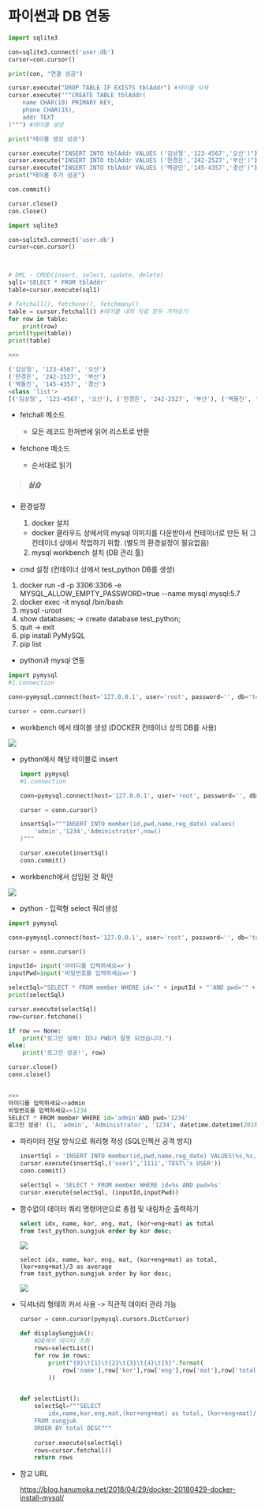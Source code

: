 # 파이썬과 DB 연동

```PYTHON
import sqlite3

con=sqlite3.connect('user.db')
cursor=con.cursor()

print(con, "연결 성공")

cursor.execute("DROP TABLE IF EXISTS tblAddr") #테이블 삭제
cursor.execute("""CREATE TABLE tblAddr(
    name CHAR(10) PRIMARY KEY,
    phone CHAR(15),
    addr TEXT
)""") #테이블 생성

print("테이블 생성 성공")

cursor.execute("INSERT INTO tblAddr VALUES ('김상형','123-4567','오산')")
cursor.execute("INSERT INTO tblAddr VALUES ('한경은','242-2527','부산')")
cursor.execute("INSERT INTO tblAddr VALUES ('백광민','145-4357','경산')")
print("테이블 추가 성공")

con.commit()

cursor.close()
con.close()
```

```PYTHON
import sqlite3

con=sqlite3.connect('user.db')
cursor=con.cursor()



# DML - CRUD(insert, select, update, delete)
sql1='SELECT * FROM tblAddr'
table=cursor.execute(sql1)

# fetchall(), fetchone(), fetchmany()
table = cursor.fetchall() #테이블 내의 자료 모두 가져오기
for row in table:
    print(row)
print(type(table))
print(table)

>>>

('김상형', '123-4567', '오산')
('한경은', '242-2527', '부산')
('백돌진', '145-4357', '경산')
<class 'list'>
[('김상형', '123-4567', '오산'), ('한경은', '242-2527', '부산'), ('백돌진', '145-4357', '경산')]

```

- fetchall 메소드

  - 모든 레코드 한꺼번에 읽어 리스트로 반환

- fetchone 메소드

  - 순서대로 읽기


> ##### 실습



- 환경설정
  1. docker 설치 

  - docker 클라우드 상에서의 mysql 이미지를 다운받아서 컨테이너로 만든 뒤 그 컨테이너 상에서 작업하기 위함. (별도의 환경설정이 필요없음) 

  2. mysql workbench 설치 (DB 관리 툴)


- 
  cmd 설정 (컨테이너 상에서 test_python DB를 생성)


1. docker run -d -p 3306:3306 -e MYSQL_ALLOW_EMPTY_PASSWORD=true --name mysql mysql:5.7
2. docker exec -it mysql /bin/bash
3. mysql -uroot
4. show databases; -> create database test_python;
5. quit -> exit
6. pip install PyMySQL
7. pip list 



- python과 mysql 연동

```python
import pymysql
#1.connection

conn=pymysql.connect(host='127.0.0.1', user='root', password='', db='test_python', charset='utf8')

cursor = conn.cursor()
```



- workbench 에서 테이블 생성 (DOCKER 컨테이너 상의 DB를 사용)

![](C:\Users\baek\Desktop\capture-20180928-144854.png)



- python에서 해당 테이블로 insert

  ```python
  import pymysql
  #1.connection
  
  conn=pymysql.connect(host='127.0.0.1', user='root', password='', db='test_python', charset='utf8')
  
  cursor = conn.cursor()
  
  insertSql="""INSERT INTO member(id,pwd,name,reg_date) values(
      'admin','1234','Administrator',now()
  )"""
  
  cursor.execute(insertSql)
  conn.commit()
  ```


- workbench에서 삽입된 것 확인

![](C:\Users\baek\Desktop\15.png)



- python - 입력형 select 쿼리생성

```python
import pymysql

conn=pymysql.connect(host='127.0.0.1', user='root', password='', db='test_python', charset='utf8')

cursor = conn.cursor()

inputId= input('아이디를 입력하세요=>')
inputPwd=input('비밀번호를 입력하세요=>')

selectSql="SELECT * FROM member WHERE id='" + inputId + "'AND pwd='" + inputPwd + "'"
print(selectSql)

cursor.execute(selectSql)
row=cursor.fetchone()

if row == None:
    print("로그인 실패! ID나 PWD가 잘못 되었습니다.")
else:
    print('로그인 성공!', row)

cursor.close()
conn.close()


>>>
아이디를 입력하세요=>admin
비밀번호를 입력하세요=>1234
SELECT * FROM member WHERE id='admin'AND pwd='1234'
로그인 성공! (1, 'admin', 'Administrator', '1234', datetime.datetime(2018, 9, 28, 5, 36, 1))

```

- 파라미터 전달 방식으로 쿼리형 작성 (SQL인젝션 공격 방지)

  ```python
  insertSql = 'INSERT INTO member(id,pwd,name,reg_date) VALUES(%s,%s,%s,NOW())'
  cursor.execute(insertSql,('user1','1111','TEST\'s USER'))
  conn.commit()
  
  selectSql = 'SELECT * FROM member WHERE id=%s AND pwd=%s'
  cursor.execute(selectSql, (inputId,inputPwd))
  ```

- 함수없이 데이터 쿼리 명령어만으로 총점 및 내림차순 출력하기

  ```sql
  select idx, name, kor, eng, mat, (kor+eng+mat) as total
  from test_python.sungjuk order by kor desc;
  ```

  ![](C:\Users\baek\Desktop\capture-20180928-155334.png)

  ```sqlite
  select idx, name, kor, eng, mat, (kor+eng+mat) as total,
  (kor+eng+mat)/3 as average
  from test_python.sungjuk order by kor desc;
  ```

  ![](C:\Users\baek\Desktop\aver.png)

- 딕셔너리 형태의 커서 사용 -> 직관적 데이터 관리 가능

  ```python
  cursor = conn.cursor(pymysql.cursors.DictCursor) 
  ```

  ```python
  def displaySungjuk():
      #DB에서 데이터 조회
      rows=selectList()    
      for row in rows:
          print("{0}\t{1}\t{2}\t{3}\t{4}\t{5}".format(
              row['name'],row['kor'],row['eng'],row['mat'],row['total'],row['average']
          ))
  
  
  def selectList():
      selectSql="""SELECT 
          idx,name,kor,eng,mat,(kor+eng+mat) as total, (kor+eng+mat)/3 as average
      FROM sungjuk 
      ORDER BY total DESC"""
      
      cursor.execute(selectSql)
      rows=cursor.fetchall()
      return rows
  ```



- 참고 URL

  https://blog.hanumoka.net/2018/04/29/docker-20180429-docker-install-mysql/